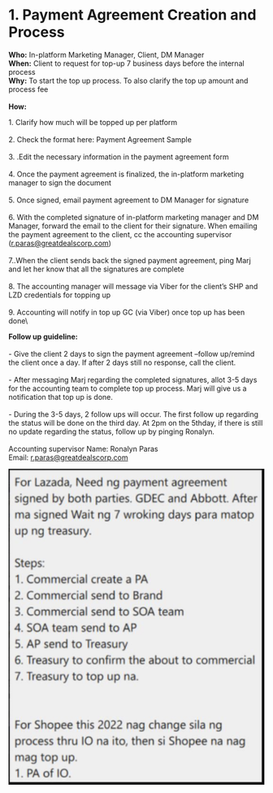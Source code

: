 # 1. Payment Agreement Creation and Process

**Who:** In-platform Marketing Manager, Client, DM Manager\
**When:** Client to request for top-up 7 business days before the internal process\
**Why:** To start the top up process. To also clarify the top up amount and process fee\
\
**How:**

1\. Clarify how much will be topped up per platform \
\
2\. Check the format here: Payment Agreement Sample\
\
3\. .Edit the necessary information in the payment agreement form \
\
4\. Once the payment agreement is finalized, the in-platform marketing manager to sign the document\
\
5\. Once signed, email payment agreement to DM Manager for signature \
\
6\. With the completed signature of in-platform marketing manager and DM Manager, forward the email to the client for their signature. When emailing the payment agreement to the client, cc the accounting supervisor (r.paras@greatdealscorp.com)\
\
7..When the client sends back the signed payment agreement, ping Marj and let her know that all the signatures are complete \
\
8\. The accounting manager will message via Viber for the client’s SHP and LZD credentials for topping up \
\
9\. Accounting will notify in top up GC (via Viber) once top up has been done\


**Follow up guideline:**\
\
\- Give the client 2 days to sign the payment agreement –follow up/remind the client once a day. If after 2 days still no response, call the client. \
\
\- After messaging Marj regarding the completed signatures, allot 3-5 days for the accounting team to complete top up process. Marj will give us a notification that top up is done. \
\
\- During the 3-5 days, 2 follow ups will occur. The first follow up regarding the status will be done on the third day. At 2pm on the 5thday, if there is still no update regarding the status, follow up by pinging Ronalyn.\
\
Accounting supervisor Name: Ronalyn Paras\
Email: r.paras@greatdealscorp.com

![](<../../../../.gitbook/assets/image (40).png>)
